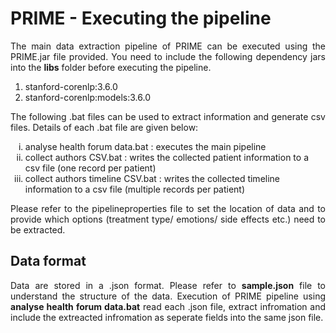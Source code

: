 # PRIME - Executing the pipeline
<p align="justify">The main data extraction pipeline of PRIME can be executed using the PRIME.jar file provided. You need to include the following dependency jars into the <strong>libs</strong> folder before executing the pipeline. </p>
<ol>
  <li>stanford-corenlp:3.6.0</li>
  <li>stanford-corenlp:models:3.6.0</li>
</ol>

<p align="justify">The following .bat files can be used to extract information and generate csv files. Details of each .bat file are given below:</p>
<ol type="i">
  <li>analyse health forum data.bat : executes the main pipeline</li>
  <li>collect authors CSV.bat : writes the collected patient information to a csv file (one record per patient) </li>
  <li>collect authors timeline CSV.bat : writes the collected timeline information to a csv file (multiple records per patient)</li>
</ol>

<p align="justify">Please refer to the pipelineproperties file to set the location of data and to provide which options (treatment type/ emotions/ side effects etc.) need to be extracted.</p>

## Data format
<p align="justify">Data are stored in a .json format. Please refer to <strong>sample.json</strong> file to understand the structure of the data. Execution of PRIME pipeline using <strong>analyse health forum data.bat</strong> read each .json file, extract infromation and include the extreacted infromation as seperate fields into the same json file. </p>
